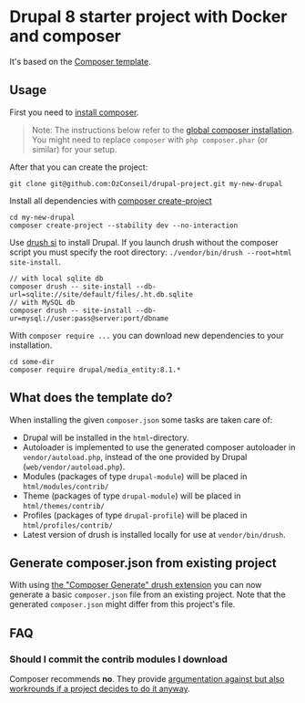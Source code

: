 # Drupal 8 starter project with Docker and composer

It's based on the [Composer template](https://github.com/drupal-composer/drupal-project).

## Usage

First you need to [install composer](https://getcomposer.org/doc/00-intro.md#installation-linux-unix-osx).

> Note: The instructions below refer to the [global composer installation](https://getcomposer.org/doc/00-intro.md#globally).
You might need to replace `composer` with `php composer.phar` (or similar) for your setup.

After that you can create the project:

```
git clone git@github.com:OzConseil/drupal-project.git my-new-drupal
```

Install all dependencies with [composer create-project](https://getcomposer.org/doc/03-cli.md#create-project)

```
cd my-new-drupal
composer create-project --stability dev --no-interaction
```

Use [drush si](http://drushcommands.com/drush-7x/site-install/site-install) to install Drupal.
If you launch drush without the composer script you must specify the root directory: `./vendor/bin/drush --root=html site-install`.

```
// with local sqlite db
composer drush -- site-install --db-url=sqlite://site/default/files/.ht.db.sqlite
// with MySQL db
composer drush -- site-install --db-ur=mysql://user:pass@server:port/dbname
```

With `composer require ...` you can download new dependencies to your installation.

```
cd some-dir
composer require drupal/media_entity:8.1.*
```

## What does the template do?

When installing the given `composer.json` some tasks are taken care of:

* Drupal will be installed in the `html`-directory.
* Autoloader is implemented to use the generated composer autoloader in `vendor/autoload.php`,
  instead of the one provided by Drupal (`web/vendor/autoload.php`).
* Modules (packages of type `drupal-module`) will be placed in `html/modules/contrib/`
* Theme (packages of type `drupal-module`) will be placed in `html/themes/contrib/`
* Profiles (packages of type `drupal-profile`) will be placed in `html/profiles/contrib/`
* Latest version of drush is installed locally for use at `vendor/bin/drush`.


## Generate composer.json from existing project

With using [the "Composer Generate" drush extension](https://www.drupal.org/project/composer_generate)
you can now generate a basic `composer.json` file from an existing project. Note
that the generated `composer.json` might differ from this project's file.


## FAQ

### Should I commit the contrib modules I download

Composer recommends **no**. They provide [argumentation against but also workrounds if a project decides to do it anyway](https://getcomposer.org/doc/faqs/should-i-commit-the-dependencies-in-my-vendor-directory.md).
